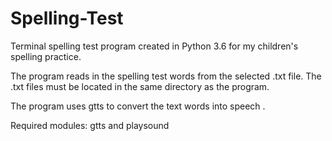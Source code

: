 # Spelling-Test
Terminal spelling test program created in Python 3.6 for my children's 
spelling practice.

The program reads in the spelling test words from the selected .txt 
file. The .txt files must be located in the same directory as the program.

The program uses gtts to convert the text words into speech .

Required modules:
gtts and playsound
